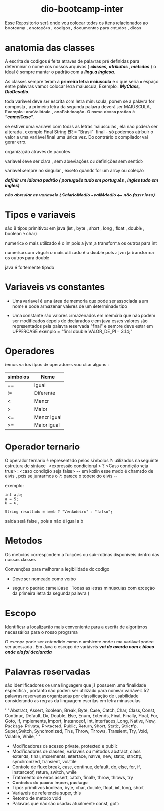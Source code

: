 <h1 align="center"> dio-bootcamp-inter </h1>

Esse Repositorio será onde vou colocar todos os itens relacionados ao bootcamp , anotações , codigos , documentos para estudos , dicas 

# anatomia das classes 
A escrita de codigos é feita atraves de palavras pré definidas para determinar o nome dos nossos arquivos ( ***classes, atributos , métodos*** )
o ideal é sempre manter o padrão com a ***lingua inglesa***. 

As classes sempre teram a **primeira letra maiuscula** e o que seria o espaço entre palavras vamos colocar letra maiuscula, Exemplo : ***MyClass, DioDesafio***.


toda variavel deve ser escrita com letra minuscula, porém se a palavra for composta , a primeira letra da segunda palavra deverá ser MAIÚSCULA, Exemplo : anoValidade , anoFabricação. O nome dessa pratica é ***"camelCase"***.

se estiver uma variavel com todas as letras maiusculas , ela nao poderá ser alterada , exemplo Final String BR = "Brasil"; 
final - só podemos atribuir o valor a uma variável final uma única vez. Do contrário o compilador vai gerar erro.

organização através de pacotes

variavel deve ser clara , sem abreviações ou definições sem sentido 

variavel sempre no singular , exceto quando for um array ou coleção

***definir um idioma padrão ( português tudo em português , ingles tudo em ingles)***

***não abreviar as variaveis  ( SalarioMedio - salMdedio <-- não fazer isso)***

# Tipos e variaveis  
são 8 tipos primitivos em java (int , byte , short , long , float , double , boolean e char)

numerico o mais utilizado é o int pois a jvm ja transforma os outros para int 

numerico com virgula o mais utilizado é o double pois a jvm ja transforma os outros para double

java é fortemente tipado 

# Variaveis vs constantes 
* Uma variavel é uma área de memoria que pode ser associada a um nome e pode armazenar valores de um determinado tipo

* Uma constante são valores armazenados em memória que não podem ser modificados depois de declarados e em java esses valores são representados pela palavra reservada "final"  e sempre deve estar em UPPERCASE exemplo = "final double VALOR_DE_PI = 3.14;"


# Operadores
temos varios tipos de operadores vou citar alguns :

|     simbolos  |       Nome    |
| ------------- | ------------- |
| ==            |     Igual     |
| !=            |   Diferente   |
| <             |   Menor       |
| >             |   Maior       |
| <=            |   Menor igual |
| >=            |   Maior igual |


# Operador ternario 
O operador ternario é representado pelos simbolos ?: utilizados na seguinte estrutura de sintaxe :
<expressão condicional > ? <Caso condição seja true> : <caso condição seja false>
-- em kotlin esse modo é chamado de elvis , pois se juntarmos o ?: parece o topete do elvis --

exemplo :
```
int a,b;
a = 5; 
b = 6;

String resultado = a==b ? "Verdadeiro" : "falso"; 
```

saida será false , pois a não é igual a b 

# Metodos 
Os metodos correspondem a funções ou sub-rotinas disponiveis dentro das nossas classes 

Convenções para melhorar a legibilidade do codigo 

* Deve ser nomeado como verbo 

* seguir o padrão camelCase ( Todas as letras minúsculas com exceção da primeira letra da segunda palavra )

# Escopo
Identificar a localização mais conveniente para a escrita de algoritmos necessários para o nosso programa 

O escopo pode ser entendido como o ambiente onde uma variável podee ser acessada . Em Java o escopo de variáveis ***vai de acordo com o bloco onde ela foi declarada***

# Palavras reservadas 
são identificadores de uma linguagem que já possuem uma finalidade especifica , portanto não podem ser utilizado para nomear variáveis
52 palavras reservadas organizadas por classificação de usabilidade considerando as regras da linguagem
escritas em letra minusculas

'''
Abstract, Assert, Boolean, Break, Byte, Case, Catch, Char, Class, Const, Continue, Default, Do, Double, Else, Enum, Extends, Final, Finally,
Float, For, Goto, If, Implements, Import, Instanceof, Int, Interfaces, Long, Native, New, Package, Private, Protected, Public, Return, Short, Static, Strictfp, Super,Switch, Synchronized, This, Throw, Throws, Transient, Try, Void, Volatile, While,
'''

* Modificadores de acesso
   private, protected e public
* Modificadores de classes, variaveis ou métodos
    abstract, class, extends, final, implements, interface, native, new, static, strictfp, synchronized, transient, volatile
* Controle de fluxo
    break, case, continue, default, do, else, for, if, instanceof, return, switch, while
* Tratamento de erros
    assert, catch, finally, throw, throws, try
* Controles de pacote
    import, package
* Tipos primitivos
    boolean, byte, char, double, float, int, long, short
* Variaveis de referencia
    super, this
* Retorno de metodo
    void
* Palavras que não são usadas atualmente
    const, goto







